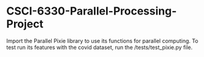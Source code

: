 # CSCI-6330-Parallel-Processing-Project

Import the Parallel Pixie library to use its functions for parallel computing. To test run its features with the covid dataset, run the /tests/test_pixie.py file.
